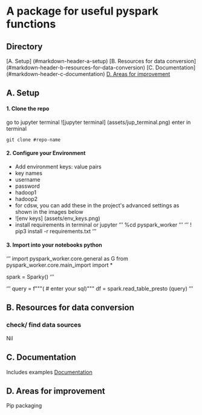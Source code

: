 # A package for useful pyspark functions

##  Directory

[A. Setup] (#markdown-header-a-setup)
[B. Resources for data conversion] (#markdown-header-b-resources-for-data-conversion)
[C. Documentation] (#markdown-header-c-documentation)
[D. Areas for improvement]( #markdown-header-d-areas-for-improvement)

## A. Setup

#### 1. Clone the repo
go to jupyter terminal ![jupyter terminal] (assets/jup_terminal.png)
enter in terminal
```
git clone #repo-name
```

#### 2. Configure your Environment
- Add environment keys: value pairs
- key names
- username
- password
- hadoop1
- hadoop2
- for cdsw, you can add these in the project's advanced settings as shown in the images below
- ![env keys] (assets/env_keys.png) 
- install requirements in terminal or jupyter
‘’’
%cd pyspark_worker
‘’’
‘’’
! pip3 install -r requirements.txt
‘’’

#### 3. Import into your notebooks python
‘’’
import pyspark_worker.core.general as G 
from pyspark_worker.core.main_import import *

spark = Sparky()
‘’’

‘’’
query = f"""( # enter your sql)""" 
df = spark.read_table_presto (query)
’’’
## B. Resources for data conversion
### check/ find data sources

Nil

## C. Documentation
Includes examples
[ Documentation](examples)


## D. Areas for improvement
Pip packaging 
